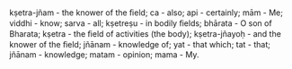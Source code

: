 kṣetra-jñam - the knower of the ﬁeld; ca - also; api - certainly; mām - Me; viddhi - know; sarva - all; kṣetreṣu - in bodily ﬁelds; bhārata - O son of Bharata; kṣetra - the ﬁeld of activities (the body); kṣetra-jñayoḥ - and the knower of the ﬁeld; jñānam - knowledge of; yat - that which; tat - that; jñānam - knowledge; matam - opinion; mama - My.